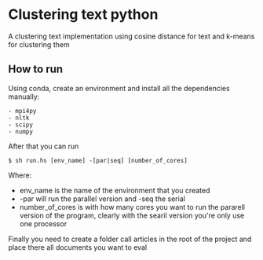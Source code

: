 # Clustering text python 
A clustering text implementation using cosine distance for text and k-means for clustering them 

## How to run
Using conda, create an environment and install all the dependencies manually:
```
- mpi4py 
- nltk
- scipy
- numpy
```
After that you can run

```
$ sh run.hs [env_name] -[par|seq] [number_of_cores]
```
Where: 
 * env_name is the name of the environment that you created
 * -par will run the parallel version and -seq the serial
 * number_of_cores is with how many cores you want to run the pararell version of the program, clearly with the searil version you're only use one processor 

 Finally you need to create a folder call articles in the root of the project and place there all documents you want to eval 

